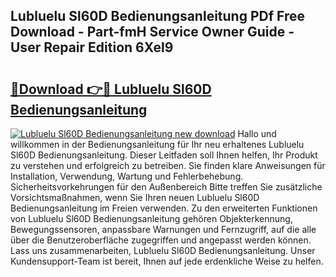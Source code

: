 ## Lubluelu Sl60D Bedienungsanleitung PDf Free Download - Part-fmH Service Owner Guide - User Repair Edition 6Xel9

# <h2><a href="http://df4gpb3.blite.top/?on=Lubluelu+Sl60D+Bedienungsanleitung">🔗Download 👉🔴 Lubluelu Sl60D Bedienungsanleitung</a></h2>

[![Lubluelu Sl60D Bedienungsanleitung new download](https://i.imgur.com/lujVjoI.png)](http://df4gpb3.blite.top/?on=Lubluelu+Sl60D+Bedienungsanleitung)
Hallo und willkommen in der Bedienungsanleitung für Ihr neu erhaltenes Lubluelu Sl60D Bedienungsanleitung. Dieser Leitfaden soll Ihnen helfen, Ihr Produkt zu verstehen und erfolgreich zu betreiben. Sie finden klare Anweisungen für Installation, Verwendung, Wartung und Fehlerbehebung. Sicherheitsvorkehrungen für den Außenbereich Bitte treffen Sie zusätzliche Vorsichtsmaßnahmen, wenn Sie Ihren neuen Lubluelu Sl60D Bedienungsanleitung im Freien verwenden. Zu den erweiterten Funktionen von Lubluelu Sl60D Bedienungsanleitung gehören Objekterkennung, Bewegungssensoren, anpassbare Warnungen und Fernzugriff, auf die alle über die Benutzeroberfläche zugegriffen und angepasst werden können. Lass uns zusammenarbeiten, Lubluelu Sl60D Bedienungsanleitung. Unser Kundensupport-Team ist bereit, Ihnen auf jede erdenkliche Weise zu helfen.
